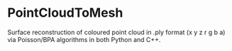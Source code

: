 # PointCloudToMesh

Surface reconstruction of coloured point cloud in .ply format (x y z r g b a) via Poisson/BPA algorithms in both Python and C++.
